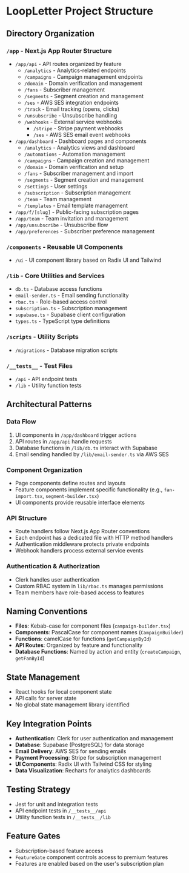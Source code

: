 # LoopLetter Project Structure

## Directory Organization

### `/app` - Next.js App Router Structure
- `/app/api` - API routes organized by feature
  - `/analytics` - Analytics-related endpoints
  - `/campaigns` - Campaign management endpoints
  - `/domain` - Domain verification and management
  - `/fans` - Subscriber management
  - `/segments` - Segment creation and management
  - `/ses` - AWS SES integration endpoints
  - `/track` - Email tracking (opens, clicks)
  - `/unsubscribe` - Unsubscribe handling
  - `/webhooks` - External service webhooks
    - `/stripe` - Stripe payment webhooks
    - `/ses` - AWS SES email event webhooks
- `/app/dashboard` - Dashboard pages and components
  - `/analytics` - Analytics views and dashboard
  - `/automations` - Automation management
  - `/campaigns` - Campaign creation and management
  - `/domain` - Domain verification and setup
  - `/fans` - Subscriber management and import
  - `/segments` - Segment creation and management
  - `/settings` - User settings
  - `/subscription` - Subscription management
  - `/team` - Team management
  - `/templates` - Email template management
- `/app/f/[slug]` - Public-facing subscription pages
- `/app/team` - Team invitation and management
- `/app/unsubscribe` - Unsubscribe flow
- `/app/preferences` - Subscriber preference management

### `/components` - Reusable UI Components
- `/ui` - UI component library based on Radix UI and Tailwind

### `/lib` - Core Utilities and Services
- `db.ts` - Database access functions
- `email-sender.ts` - Email sending functionality
- `rbac.ts` - Role-based access control
- `subscription.ts` - Subscription management
- `supabase.ts` - Supabase client configuration
- `types.ts` - TypeScript type definitions

### `/scripts` - Utility Scripts
- `/migrations` - Database migration scripts

### `/__tests__` - Test Files
- `/api` - API endpoint tests
- `/lib` - Utility function tests

## Architectural Patterns

### Data Flow
1. UI components in `/app/dashboard` trigger actions
2. API routes in `/app/api` handle requests
3. Database functions in `/lib/db.ts` interact with Supabase
4. Email sending handled by `/lib/email-sender.ts` via AWS SES

### Component Organization
- Page components define routes and layouts
- Feature components implement specific functionality (e.g., `fan-import.tsx`, `segment-builder.tsx`)
- UI components provide reusable interface elements

### API Structure
- Route handlers follow Next.js App Router conventions
- Each endpoint has a dedicated file with HTTP method handlers
- Authentication middleware protects private endpoints
- Webhook handlers process external service events

### Authentication & Authorization
- Clerk handles user authentication
- Custom RBAC system in `lib/rbac.ts` manages permissions
- Team members have role-based access to features

## Naming Conventions

- **Files**: Kebab-case for component files (`campaign-builder.tsx`)
- **Components**: PascalCase for component names (`CampaignBuilder`)
- **Functions**: camelCase for functions (`getCampaignById`)
- **API Routes**: Organized by feature and functionality
- **Database Functions**: Named by action and entity (`createCampaign`, `getFanById`)

## State Management

- React hooks for local component state
- API calls for server state
- No global state management library identified

## Key Integration Points

- **Authentication**: Clerk for user authentication and management
- **Database**: Supabase (PostgreSQL) for data storage
- **Email Delivery**: AWS SES for sending emails
- **Payment Processing**: Stripe for subscription management
- **UI Components**: Radix UI with Tailwind CSS for styling
- **Data Visualization**: Recharts for analytics dashboards

## Testing Strategy

- Jest for unit and integration tests
- API endpoint tests in `/__tests__/api`
- Utility function tests in `/__tests__/lib`

## Feature Gates

- Subscription-based feature access
- `FeatureGate` component controls access to premium features
- Features are enabled based on the user's subscription plan